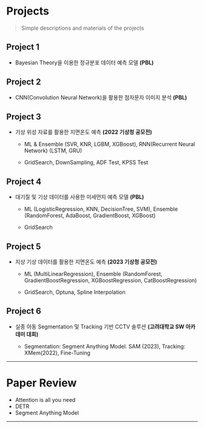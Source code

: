 # Projects
> Simple descriptions and materials of the projects

## Project 1

- Bayesian Theory을 이용한 정규분포 데이터 예측 모델 **(PBL)**

## Project 2

- CNN(Convolution Neural Network)을 활용한 점자문자 이미지 분석 **(PBL)**

## Project 3

- 기상 위성 자료를 활용한 지면온도 예측 **(2022 기상청 공모전)**
  
  - ML & Ensemble (SVR, KNR, LGBM, XGBoost), RNN(Recurrent Neural Network) (LSTM, GRU)
    
  - GridSearch, DownSampling, ADF Test, KPSS Test

## Project 4

- 대기질 및 기상 데이터를 사용한 미세먼지 예측 모델 **(PBL)**
  
    - ML (LogisticRegression, KNN, DecisionTree, SVM), Ensemble (RandomForest, AdaBoost, GradientBoost, XGBoost)
      
    - GridSearch

## Project 5

- 지상 기상 데이터를 활용한 지면온도 예측 **(2023 기상청 공모전)**
  
    - ML (MultiLinearRegression), Ensemble (RandomForest, GradientBoostRegression, XGBoostRegression, CatBoostRegression)
      
    - GridSearch, Optuna, Spline Interpolation
      
## Project 6

- 실종 아동 Segmentation 및 Tracking 기반 CCTV 솔루션 **(고려대학교 SW 아카데미 대회)**
  
    - Segmentation: Segment Anything Model. SAM (2023), Tracking: XMem(2022), Fine-Tuning
 
---

# Paper Review
  - Attention is all you need
  - DETR
  - Segment Anything Model

---
